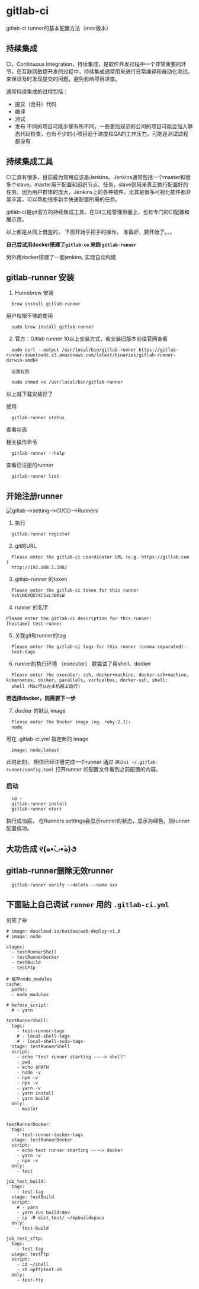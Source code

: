 # gitlab-ci

gitlab-ci runner的基本配置方法（mac版本）

## 持续集成
CI，Continuous Integration，持续集成，是软件开发过程中一个非常重要的环节，在互联网敏捷开发的过程中，持续集成通常用来进行日常编译和自动化测试，来保证及时发现提交的问题，避免影响项目进度。

通常持续集成的过程包括：

* 提交（合并）代码
* 编译
* 测试
* 发布
不同的项目可能步骤有所不同，一些更加规范的公司的项目可能会加入静态代码检查，也有不少的小项目迫于进度和QA的工作压力，可能连测试过程都没有


## 持续集成工具

CI工具有很多，目前最为常用应该是Jenkins。Jenkins通常包括一个master和很多个slave。master用于配置和组织节点、任务，slave则用来真正执行配置好的任务。因为用户群体的庞大，Jenkins上的各种插件，尤其是很多可视化插件都非常丰富，可以帮助很多新手快速配置所需的任务。

gitlab-ci是git官方的持续集成工具，在Git工程管理页面上，也有专门的CI配置和展示页。

以上都是从网上借鉴的， 下面开始手把手的操作， 准备好，要开始了。。。

**自己尝试用docker搭建了`gitlab-ce` 来跑 `gitlab-runner`**

另外用docker搭建了一套jenkins, 实现自动构建

## gitlab-runner 安装

1. Homebrew 安装

```
  brew install gitlab-runner
```
用户权限不够的使用
```
  sudo brew install gitlab-runner
```

2. 官方：Gitlab runner 10以上安装方式，若安装旧版本前往官网查看

```
  sudo curl --output /usr/local/bin/gitlab-runner https://gitlab-runner-downloads.s3.amazonaws.com/latest/binaries/gitlab-runner-darwin-amd64

  设置权限

  sudo chmod +x /usr/local/bin/gitlab-runner
```

以上就下载安装好了

使用
```
  gitlab-runner status
```

查看状态

相关操作命令

```
  gitlab-runner --help
```

查看已注册的runner
```
  gitlab-runner list
```

## 开始注册runner

![gitlab-->setting-->CI/CD-->Runners](./assets/img01.png "eg")

1. 执行
```
  gitlab-runner register
```

2. git的URL

```
  Please enter the gitlab-ci coordinator URL (e.g. https://gitlab.com )
  http://192.168.1.108/
```

3. gitlab-runner 的token

```
  Please enter the gitlab-ci token for this runner
  hsViNEXQD7XC5xLJBKsW
```

4. runner 的名字

```
Please enter the gitlab-ci description for this runner:
[hostame] test-runner
```

5. 关联git和runner的tag

```
  Please enter the gitlab-ci tags for this runner (comma separated):
  test-tags
```

6. runner的执行环境 （executor）
  朕尝试了用shell、docker

```
  Please enter the executor: ssh, docker+machine, docker-ssh+machine, kubernetes, docker, parallels, virtualbox, docker-ssh, shell:
  shell (Mac可以在本机器上运行)
```

**若选择docker，则需要下一步**

7. docker 的默认 image

```
  Please enter the Docker image (eg. ruby:2.1):
  node
```

可在 .gitlab-ci.yml 指定新的 image
```
  image: node:latest
```

此时此刻， 相信已经注册完成一个runner
通过 ` 通过vi ~/.gitlab-runner/config.toml ` 打开runner 的配置文件看到之前配置的内容。

### 启动

```
  cd ~
  gitlab-runner install
  gitlab-runner start
```

执行成功后， 在Runners settings会显示runner的状态，显示为绿色，则runner配置成功。

## 大功告成 ୧(๑•̀◡•́๑)૭

## gitlab-runner删除无效runner
```
  gitlab-runner verify --delete --name xxx
```

## 下面贴上自己调试 `runner` 用的 `.gitlab-ci.yml`
见笑了😆

```
# image: daocloud.io/baidao/web-deploy:v1.0
# image: node

stages:
  - testRunnerShell
  - testRunnerDocker
  - testBuild
  - testFtp

# 缓存node_modules
cache:
  paths:
  - node_modules

# before_script:
  # - yarn

testRunnerShell:
  tags:
    - test-runner-tags
    # - local-shell-tags
    # - local-shell-sudo-tags
  stage: testRunnerShell
  script:
    - echo "test runner starting ----> shell"
    - pwd
    - echo $PATH
    - node -v
    - npm -v
    - npx -v
    - yarn -v 
    - yarn install
    - yarn build
  only:
    - master


testRunnerDocker:
  tags:
    - test-runner-docker-tags
  stage: testRunnerDocker
  script:
    - echo test runner starting ----> docker
    - yarn -v
    - npm -v
  only:
    - test

job_test_build:
  tags:
    - test-tag
  stage: testBuild
  script:
    # - yarn
    - yarn run build:dev
    - cp -R dist_test/ ~/opbuildspace
  only:
    - test-build

job_test_sftp:
  tags:
    - test-tag
  stage: testFtp
  script:
    - cd ~/shell
    - sh opftptest.sh
  only:
    - test-ftp
```





